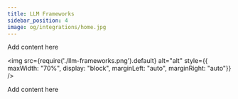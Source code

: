 ```yaml
---
title: LLM Frameworks
sidebar_position: 4
image: og/integrations/home.jpg
---
```


Add content here

<img
    src={require('./llm-frameworks.png').default}
    alt="alt"
    style={{ maxWidth: "70%", display: "block", marginLeft: "auto", marginRight: "auto"}}
/>

Add content here